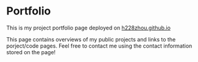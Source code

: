 # Portfolio

This is my project portfolio page deployed on [h228zhou.github.io](h228zhou.github.io)

This page contains overviews of my public projects and links to the porject/code pages.
Feel free to contact me using the contact information stored on the page!

